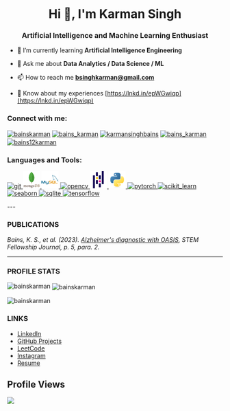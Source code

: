 <h1 align="center">Hi 👋, I'm Karman Singh</h1>
<h3 align="center">Artificial Intelligence and Machine Learning Enthusiast</h3>

- 🌱 I’m currently learning **Artificial Intelligence Engineering**

- 💬 Ask me about **Data Analytics / Data Science / ML**

- 📫 How to reach me **bsinghkarman@gmail.com**

- 📄 Know about my experiences [https://lnkd.in/epWGwiqp](https://lnkd.in/epWGwiqp)

<h3 align="left">Connect with me:</h3>
<p align="left">
<a href="https://twitter.com/bainskarman" target="blank"><img align="center" src="https://raw.githubusercontent.com/rahuldkjain/github-profile-readme-generator/master/src/images/icons/Social/twitter.svg" alt="bainskarman" height="30" width="40" /></a>
<a href="https://linkedin.com/in/bains_karman" target="blank"><img align="center" src="https://raw.githubusercontent.com/rahuldkjain/github-profile-readme-generator/master/src/images/icons/Social/linked-in-alt.svg" alt="bains_karman" height="30" width="40" /></a>
<a href="https://kaggle.com/karmansinghbains" target="blank"><img align="center" src="https://raw.githubusercontent.com/rahuldkjain/github-profile-readme-generator/master/src/images/icons/Social/kaggle.svg" alt="karmansinghbains" height="30" width="40" /></a>
<a href="https://instagram.com/bains_karman" target="blank"><img align="center" src="https://raw.githubusercontent.com/rahuldkjain/github-profile-readme-generator/master/src/images/icons/Social/instagram.svg" alt="bains_karman" height="30" width="40" /></a>
<a href="https://www.leetcode.com/bains12karman" target="blank"><img align="center" src="https://raw.githubusercontent.com/rahuldkjain/github-profile-readme-generator/master/src/images/icons/Social/leet-code.svg" alt="bains12karman" height="30" width="40" /></a>
</p>

<h3 align="left">Languages and Tools:</h3>
<p align="left"> <a href="https://git-scm.com/" target="_blank" rel="noreferrer"> <img src="https://www.vectorlogo.zone/logos/git-scm/git-scm-icon.svg" alt="git" width="40" height="40"/> </a> <a href="https://www.mongodb.com/" target="_blank" rel="noreferrer"> <img src="https://raw.githubusercontent.com/devicons/devicon/master/icons/mongodb/mongodb-original-wordmark.svg" alt="mongodb" width="40" height="40"/> </a> <a href="https://www.mysql.com/" target="_blank" rel="noreferrer"> <img src="https://raw.githubusercontent.com/devicons/devicon/master/icons/mysql/mysql-original-wordmark.svg" alt="mysql" width="40" height="40"/> </a> <a href="https://opencv.org/" target="_blank" rel="noreferrer"> <img src="https://www.vectorlogo.zone/logos/opencv/opencv-icon.svg" alt="opencv" width="40" height="40"/> </a> <a href="https://pandas.pydata.org/" target="_blank" rel="noreferrer"> <img src="https://raw.githubusercontent.com/devicons/devicon/2ae2a900d2f041da66e950e4d48052658d850630/icons/pandas/pandas-original.svg" alt="pandas" width="40" height="40"/> </a> <a href="https://www.python.org" target="_blank" rel="noreferrer"> <img src="https://raw.githubusercontent.com/devicons/devicon/master/icons/python/python-original.svg" alt="python" width="40" height="40"/> </a> <a href="https://pytorch.org/" target="_blank" rel="noreferrer"> <img src="https://www.vectorlogo.zone/logos/pytorch/pytorch-icon.svg" alt="pytorch" width="40" height="40"/> </a> <a href="https://scikit-learn.org/" target="_blank" rel="noreferrer"> <img src="https://upload.wikimedia.org/wikipedia/commons/0/05/Scikit_learn_logo_small.svg" alt="scikit_learn" width="40" height="40"/> </a> <a href="https://seaborn.pydata.org/" target="_blank" rel="noreferrer"> <img src="https://seaborn.pydata.org/_images/logo-mark-lightbg.svg" alt="seaborn" width="40" height="40"/> </a> <a href="https://www.sqlite.org/" target="_blank" rel="noreferrer"> <img src="https://www.vectorlogo.zone/logos/sqlite/sqlite-icon.svg" alt="sqlite" width="40" height="40"/> </a> <a href="https://www.tensorflow.org" target="_blank" rel="noreferrer"> <img src="https://www.vectorlogo.zone/logos/tensorflow/tensorflow-icon.svg" alt="tensorflow" width="40" height="40"/> </a> </p>
---

### PUBLICATIONS

*Bains, K. S., et al. (2023). [Alzheimer's diagnostic with OASIS](https://journal.stemfellowship.org/doi/pdf/10.17975/sfj-2023-007), STEM Fellowship Journal, p. 5, para. 2.*

---

### PROFILE STATS
<p><img align="left" src="https://github-readme-stats.vercel.app/api/top-langs?username=bainskarman&show_icons=true&locale=en&layout=compact" alt="bainskarman" /></p>

<p>&nbsp;<img align="center" src="https://github-readme-stats.vercel.app/api?username=bainskarman&show_icons=true&locale=en" alt="bainskarman" /></p>

<p><img align="center" src="https://github-readme-streak-stats.herokuapp.com/?user=bainskarman&" alt="bainskarman" /></p>

### LINKS

- [LinkedIn](https://www.linkedin.com/in/bainskarman)
- [GitHub Projects](https://github.com/bainskarman/projects)
- [LeetCode](https://leetcode.com/bains12karman/)
- [Instagram](https://www.instagram.com/bains_karman)
- [Resume](https://lnkd.in/epWGwiqp)

## Profile Views
![](https://komarev.com/ghpvc/?username=bainskarman&color=dc143c)
